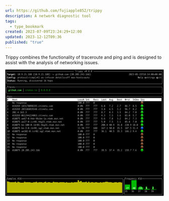 ```yaml
---
url: https://github.com/fujiapple852/trippy
description: A network diagnostic tool
tags:
  - type_bookmark
created: 2023-07-09T23:24:29+12:00
updated: 2023-12-12T09:36
published: "true"
---
```


Trippy combines the functionality of traceroute and ping and is designed to assist with the analysis of networking issues.

![Pasted image 20231212093622.png](../assets/Pasted%20image%2020231212093622.png)